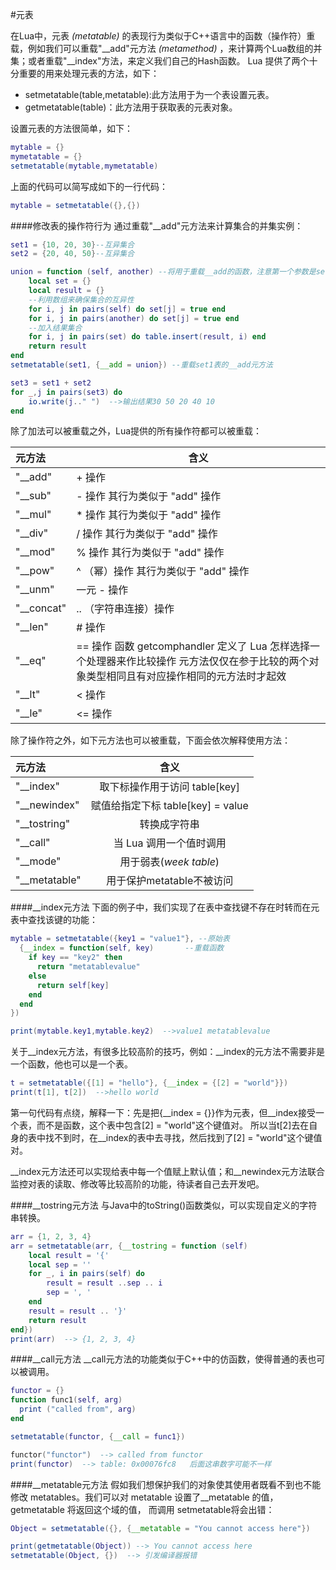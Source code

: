 #元表

在Lua中，元表 *(metatable)* 的表现行为类似于C++语言中的函数（操作符）重载，例如我们可以重载"\_\_add"元方法 *(metamethod)* ，来计算两个Lua数组的并集；或者重载"\_\_index"方法，来定义我们自己的Hash函数。
Lua 提供了两个十分重要的用来处理元表的方法，如下：

- setmetatable(table,metatable):此方法用于为一个表设置元表。
- getmetatable(table)：此方法用于获取表的元表对象。

设置元表的方法很简单，如下：

```lua
mytable = {}
mymetatable = {}
setmetatable(mytable,mymetatable)
```
上面的代码可以简写成如下的一行代码：
```lua
mytable = setmetatable({},{})
```

####修改表的操作符行为
通过重载"\_\_add"元方法来计算集合的并集实例：

```lua
set1 = {10, 20, 30}--互异集合
set2 = {20, 40, 50}--互异集合

union = function (self, another) --将用于重载__add的函数，注意第一个参数是self
	local set = {}
	local result = {}
	--利用数组来确保集合的互异性
	for i, j in pairs(self) do set[j] = true end
	for i, j in pairs(another) do set[j] = true end
	--加入结果集合
	for i, j in pairs(set) do table.insert(result, i) end
	return result
end
setmetatable(set1, {__add = union}) --重载set1表的__add元方法

set3 = set1 + set2
for _,j in pairs(set3) do
	io.write(j.." ")  -->输出结果30 50 20 40 10
end
```
除了加法可以被重载之外，Lua提供的所有操作符都可以被重载：

| 元方法 | 含义 |
|:--|--|
|"__add"| + 操作|
|"__sub"| - 操作 其行为类似于 "add" 操作|
|"__mul"| * 操作 其行为类似于 "add" 操作|
|"__div"| / 操作 其行为类似于 "add" 操作|
|"__mod"| % 操作 其行为类似于 "add" 操作|
|"__pow"| ^ （幂）操作 其行为类似于 "add" 操作|
|"__unm"| 一元 - 操作|
|"__concat"| .. （字符串连接）操作|
|"__len"| # 操作|
|"__eq"| == 操作 函数 getcomphandler 定义了 Lua 怎样选择一个处理器来作比较操作 元方法仅仅在参于比较的两个对象类型相同且有对应操作相同的元方法时才起效|
|"__lt"| < 操作|
|"__le"| <= 操作|


除了操作符之外，如下元方法也可以被重载，下面会依次解释使用方法：

| 元方法 | 含义 |
|:--|:--:|
|"__index"| 取下标操作用于访问 table[key]
|"__newindex"| 赋值给指定下标 table[key] = value |
|"__tostring"| 转换成字符串 |
|"__call"| 当 Lua 调用一个值时调用|
|"__mode"| 用于弱表(*week table*)
|"__metatable"| 用于保护metatable不被访问 |

####\_\_index元方法
下面的例子中，我们实现了在表中查找键不存在时转而在元表中查找该键的功能：

```lua
mytable = setmetatable({key1 = "value1"}, --原始表
  {__index = function(self, key)       --重载函数
    if key == "key2" then
      return "metatablevalue"
    else
      return self[key]
    end
  end
})

print(mytable.key1,mytable.key2)  -->value1 metatablevalue
```

关于\_\_index元方法，有很多比较高阶的技巧，例如：\_\_index的元方法不需要非是一个函数，他也可以是一个表。

```lua
t = setmetatable({[1] = "hello"}, {__index = {[2] = "world"}})
print(t[1], t[2])  -->hello world
```

第一句代码有点绕，解释一下：先是把{\_\_index = {}}作为元表，但\_\_index接受一个表，而不是函数，这个表中包含[2] = "world"这个键值对。
所以当t[2]去在自身的表中找不到时，在__index的表中去寻找，然后找到了[2] = "world"这个键值对。

\_\_index元方法还可以实现给表中每一个值赋上默认值；和\_\_newindex元方法联合监控对表的读取、修改等比较高阶的功能，待读者自己去开发吧。

####\_\_tostring元方法
与Java中的toString()函数类似，可以实现自定义的字符串转换。

```lua
arr = {1, 2, 3, 4}
arr = setmetatable(arr, {__tostring = function (self)
	local result = '{'
	local sep = ''
	for _, i in pairs(self) do
		result = result ..sep .. i
		sep = ', '
	end
	result = result .. '}'
	return result
end})
print(arr)  --> {1, 2, 3, 4}
```

####\_\_call元方法
\_\_call元方法的功能类似于C++中的仿函数，使得普通的表也可以被调用。

```lua
functor = {}
function func1(self, arg)
  print ("called from", arg)
end

setmetatable(functor, {__call = func1})

functor("functor")  --> called from functor
print(functor)  --> table: 0x00076fc8   后面这串数字可能不一样
```

####\_\_metatable元方法
假如我们想保护我们的对象使其使用者既看不到也不能修改 metatables。我们可以对 metatable 设置了__metatable 的值， getmetatable 将返回这个域的值， 而调用 setmetatable将会出错：

```lua
Object = setmetatable({}, {__metatable = "You cannot access here"})

print(getmetatable(Object)) --> You cannot access here
setmetatable(Object, {})  --> 引发编译器报错
```
